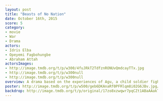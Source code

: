 ```yaml
---
layout: post
title: "Beasts of No Nation"
date: October 16th, 2015
score: 5
category:
- movie
- War
- Drama
actors:
- Idris Elba
- Opeyemi Fagbohungbe
- Abraham Attah
actorsImages:
- http://image.tmdb.org/t/p/w300/4fuJRkT2TdfznRONUvQmdcayTTx.jpg
- http://image.tmdb.org/t/p/w300null
- http://image.tmdb.org/t/p/w300null
overview: A drama based on the experiences of Agu, a child soldier fighting in the civil war of an unnamed African country.
poster: http://image.tmdb.org/t/p/w500/geb6DKAnaRf0PFRlqm8i02G6JBv.jpg/
backdrop: http://image.tmdb.org/t/p/original/17zo8xzwqwr7pqCZt1ABaAAakTv.jpg
---
```


